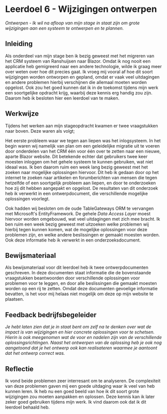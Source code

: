 ﻿# Leerdoel 6 - Wijzigingen ontwerpen
*Ontwerpen - Ik wil na afloop van mijn stage in staat zijn om grote wijzigingen aan een systeem te ontwerpen en te plannen.*

## Inleiding
Als onderdeel van mijn stage ben ik bezig geweest met het migreren van het CRM systeem van Ranshuijsen naar Blazor. Omdat ik nog nooit een applicatie heb gemigreerd naar een andere technologie, wilde ik graag meer over weten over hoe dit precies gaat. Ik vroeg mij vooral af hoe dit soort wijzigingen worden ontworpen en gepland, omdat er vaak veel uitdagingen en andere problemen hierbij verschijnen die allemaal moeten worden opgelost. Ook zou het goed kunnen dat ik in de toekomst tijdens mijn werk een soortgelijke opdracht krijg, waarbij deze kennis erg handig zou zijn. Daarom heb ik besloten hier een leerdoel van te maken.

## Werkwijze
Tijdens het werken aan mijn stageopdracht kwamen er twee vraagstukken naar boven. Deze waren als volgt;

Het eerste probleem waar we tegen aan liepen was het inlogsysteem. In het begin waren wij namelijk van plan om een geleidelijke migratie uit te voeren door onderdelen van het CRM één voor één over te zetten naar een nieuwe, aparte Blazor website. Dit betekende echter dat gebruikers twee keer moesten inloggen om het gehele systeem te kunnen gebruiken, wat niet ideaal was. Ik ben daarom ruim een week lang bezig geweest met het zoeken naar mogelijke oplossingen hiervoor. Dit heb ik gedaan door op het internet te zoeken naar artikelen en forumberichten van mensen die tegen hetzelfde of een soortgelijk probleem aan liepen, en door te onderzoeken hoe zij dit hebben aangepakt en opgelost. De resultaten van dit onderzoek heb ik verwerkt in een ontwerpdocument, die verschillende mogelijke oplossingen voorlegt.

Ook hadden wij besloten om de oude TableGateways ORM te vervangen met Microsoft's EntityFramework. De gehele _Data Access Layer_ moest hiervoor worden omgebouwd, wat veel uitdagingen met zich mee bracht. Ik ben ruim een week bezig geweest met uitzoeken welke problemen wij hierbij tegen kunnen komen, wat de mogelijke oplossingen voor deze problemen zijn, en welke andere beslissingen er gemaakt moesten worden. Ook deze informatie heb ik verwerkt in een onderzoeksdocument.

## Bewijsmateriaal
Als bewijsmateriaal voor dit leerdoel heb ik twee ontwerpdocumenten geschreven. In deze documenten staat informatie die de bovenstaande vraagstukken beantwoorden door verschillende oplossingen voor problemen voor te leggen, en door alle beslissingen die gemaakt moesten worden op een rij te zetten. Omdat deze documenten gevoelige informatie bevatten, is het voor mij helaas niet mogelijk om deze op mijn website te plaatsen.

## Feedback bedrijfsbegeleider
*Je hebt laten zien dat je in staat bent om zelf na te denken over wat de impact is van wijzigingen en hier concrete oplossingen voor te schetsen. Hierin is ook meegenomen wat de voor en nadelen zijn van de verschillende oplossingsrichtingen. 
Naast het ontwerpen van de oplossing heb je ook nog aangetoond dat je het ontwerp ook kan realisateren waarmee je aantoont dat het ontwerp correct was.*

## Reflectie
Ik vond beide problemen zeer interresant om te analyseren. De complexiteit van deze problemen gaven mij een goede uitdaging waar ik veel van heb kunnen leren. Ik heb nu een goed beeld van hoe ik dit soort grote wijzigingen zou moeten aanpakken en oplossen. Deze kennis kan ik later zeker goed gebruiken tijdens mijn werk. Ik vind daarom ook dat ik dit leerdoel behaald heb.